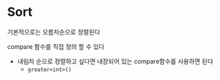 # Sort

기본적으로는 오름차순으로 정렬된다

compare 함수를 직접 정의 할 수 있다

 - 내림차 순으로 정렬하고 싶다면 내장되어 있는 compare함수를 사용하면 된다
     - `greater<int>()`


```cpp
    
```